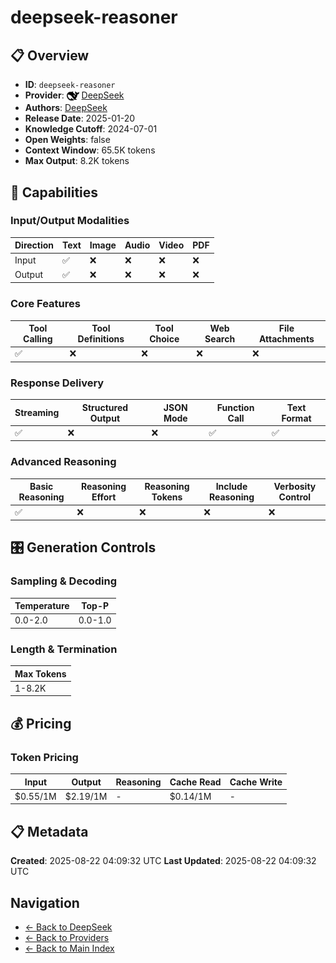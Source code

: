 # deepseek-reasoner

## 📋 Overview

- **ID**: `deepseek-reasoner`
- **Provider**: <img src="../logo.svg" alt="" width="20" height="20" style="vertical-align: middle"> [DeepSeek](../README.md)
- **Authors**: [DeepSeek](../../../authors/deepseek/README.md)
- **Release Date**: 2025-01-20
- **Knowledge Cutoff**: 2024-07-01
- **Open Weights**: false
- **Context Window**: 65.5K tokens
- **Max Output**: 8.2K tokens

## 🎯 Capabilities

### Input/Output Modalities

| Direction | Text | Image | Audio | Video | PDF |
|-----------|------|-------|-------|-------|-----|
| Input     | ✅   | ❌   | ❌   | ❌   | ❌   |
| Output    | ✅   | ❌   | ❌   | ❌   | ❌   |

### Core Features

| Tool Calling | Tool Definitions | Tool Choice | Web Search | File Attachments |
|--------------|------------------|-------------|------------|------------------|
| ✅           | ❌               | ❌          | ❌         | ❌               |

### Response Delivery

| Streaming | Structured Output | JSON Mode | Function Call | Text Format |
|-----------|-------------------|-----------|---------------|--------------|
| ✅        | ❌                | ❌        | ✅            | ✅           |

### Advanced Reasoning

| Basic Reasoning | Reasoning Effort | Reasoning Tokens | Include Reasoning | Verbosity Control |
|-----------------|------------------|------------------|-------------------|-------------------|
| ✅              | ❌               | ❌               | ❌                | ❌                |

## 🎛️ Generation Controls

### Sampling & Decoding

| Temperature | Top-P |
|---|---|
| 0.0-2.0 | 0.0-1.0 |

### Length & Termination

| Max Tokens |
|---|
| 1-8.2K |

## 💰 Pricing

### Token Pricing

| Input | Output | Reasoning | Cache Read | Cache Write |
|-------|--------|-----------|------------|-------------|
| $0.55/1M | $2.19/1M | - | $0.14/1M | - |

## 📋 Metadata

**Created**: 2025-08-22 04:09:32 UTC
**Last Updated**: 2025-08-22 04:09:32 UTC

## Navigation

- [← Back to DeepSeek](../README.md)
- [← Back to Providers](../../README.md)
- [← Back to Main Index](../../../README.md)

